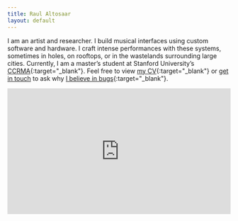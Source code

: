 ```yaml
---
title: Raul Altosaar
layout: default
---
```


I am an artist and researcher. I build musical interfaces using custom software and hardware. I craft intense performances with these systems, sometimes in holes, on rooftops, or in the wastelands surrounding large cities. Currently, I am a master’s student at Stanford University’s [CCRMA](https://ccrma.stanford.edu/about){:target="_blank"}. <!-- Read more [about me](/about),  -->Feel free to view [my CV](/assets/pdf/Altosaar-CV.pdf){:target="_blank"} or [get in touch](mailto:raul@ccrma.stanford.edu) to ask why [I believe in bugs](https://www.youtube.com/watch?v=jlUvfJnREO8){:target="_blank"}. 

<html>

<div style="padding:56.25% 0 0 0;position:relative;"><iframe src="https://player.vimeo.com/video/347904695?color=ff9933&byline=0&title=0&portrait=0" style="position:absolute;top:0;left:0;width:100%;height:100%;" frameborder="0" allow="autoplay; fullscreen" allowfullscreen></iframe></div><script src="https://player.vimeo.com/api/player.js"></script>

</html>